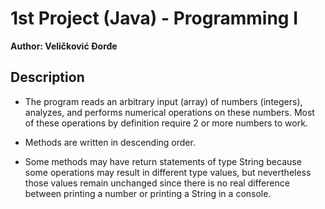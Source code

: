 # 1st Project (Java) - Programming I

**Author: Veličković Đorđe**

## Description

- The program reads an arbitrary input (array) of numbers (integers), analyzes, and performs numerical operations on these numbers. Most of these operations by definition require 2 or more numbers to work.

- Methods are written in descending order.

- Some methods may have return statements of type String because some operations may result in different type values, but nevertheless those values remain unchanged since there is no real difference between printing a number or printing a String in a console.